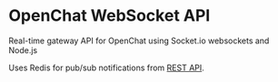 # OpenChat WebSocket API

Real-time gateway API for OpenChat using Socket.io websockets and Node.js

Uses Redis for pub/sub notifications from [REST API](https://github.com/OpenChatTeam/rest-api).

